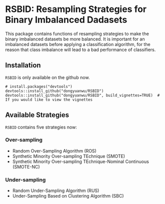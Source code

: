 # RSBID: Resampling Strategies for Binary Imbalanced Dadasets

This package contains functions of resampling strategies to make the binary imbalanced datasets be more balanced. It is important for an imbalanced datasets before applying a classification algorithm, for the reason that class imbalance will lead to a bad performance of classifiers. 

## Installation

`RSBID` is only available on the github now.

```{r}
# install.packages("devtools")
devtools::install_github("dongyuanwu/RSBID")
devtools::install_github("dongyuanwu/RSBID", build_vignettes=TRUE)  # If you would like to view the vignettes
```

## Available Strategies

`RSBID` contains five strategies now:

### Over-sampling

- Random Over-Sampling Algorithm (ROS)
- Synthetic Minority Over-sampling TEchnique (SMOTE)
- Synthetic Minority Over-sampling TEchnique-Nominal Continuous (SMOTE-NC)

### Under-sampling

- Random Under-Sampling Algorithm (RUS)
- Under-Sampling Based on Clustering Algorithm (SBC)